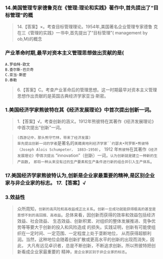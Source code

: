 ### 14.美国管理专家德鲁克在《管理:理论和实践》著作中,首先提出了“目标管理”的概
>   14.【答案】×。考查目标管理理论。1954年,美国著名企业管理专家德鲁
    克在三《管理的实践》一书中,首先提出了“目标管理”( management by ob,M)的概念
    
### 产业革命时期,最早对资本主义管理思想做出贡献的是(
    A.罗伯特·欧文
    B.查尔斯·巴贝奇
    C.亚当·斯密
    D.泰勒
>   6.【答案】C。考查产业革命后的管理思想。这一时期最早对资本主义管理
    思想作出贡献的是英国古典经济学家亚当·斯密。

### 1.美国经济学家熊彼特在其《经济发展理论》中首次提出创新一词。
>   1.【答案】√。考查创新的涵义。1912年熊彼特在其著作《经济发展理论》中首次提出“创新”一词。
    
>   `(西游记中，那头熊守竹林，带来了经济发展)`        
>   `率先提出创新一词的学者`是著名的`美籍奥地利经济学家``约瑟夫•阿罗斯•熊彼特（Joseph
Alois Schumpeter， 1883—1950）`， 1912 年`熊彼特`在其著作`《经济发展理论》`中`首次提出`
“innovation”（创新）一词，`认为创新就是建立一种新的生产函数`， `即将一种从来没有过的生产要素和生产条件进行新的组合并引入生产体系`。


### 17.美国经济学家熊彼特认为,创新是企业家最重要的精神,是区别企业家与非企业家的标志。 17.【答案】√
### 3.效益性
>   众所周知，`创新的高风险和高收益成正比关系`。`创新一旦成功就能获得极高的甚至是意想不到的高回报、高收益`。总体来看，因创新而获得的效率和效益包括经济效益、社会效益、
生态效益、创新积累、对组织的整体发展推进、竞争优势等等要大于创新的投入和风险造成
的损失。实践证明，创新有可能使组织在一定时间、一定范围、一定程度上处于垄断地位，
从而获得超额利润。当然，这种地位会随着创新扩散或更高水平的创新的出现而消失，因此，
大凡有远见卓识者，总是不断创新，不断追求创新。所以熊彼特把创新看成企业家最重要的
精神，`是企业家区别于非企业家的标志`。





















    